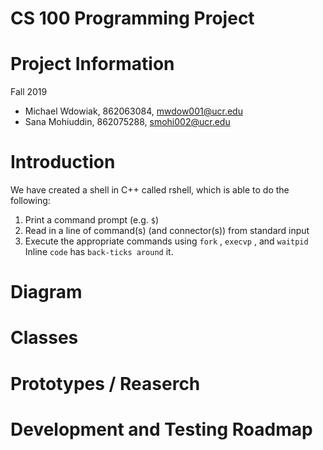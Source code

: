 # CS 100 Programming Project

<h1> Project Information </h1>
Fall 2019

* Michael Wdowiak, 862063084, mwdow001@ucr.edu 
* Sana Mohiuddin, 862075288, smohi002@ucr.edu

<h1> Introduction </h1>
We have created a shell in C++ called rshell, which is able to do the following: 

1. Print a command prompt (e.g. `$`)
2. Read in a line of command(s) (and connector(s)) from standard input
3. Execute the appropriate commands using `fork` , `execvp` , and `waitpid` 
Inline `code` has `back-ticks around` it.

<h1> Diagram </h1>

<h1> Classes </h1>

<h1> Prototypes / Reaserch </h1>

<h1> Development and Testing Roadmap </h1>
